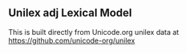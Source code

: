 Unilex adj Lexical Model
----------------------

This is built directly from Unicode.org unilex data at
https://github.com/unicode-org/unilex
